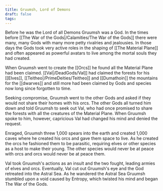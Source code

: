 ```yaml
---
title: Gruumsh, Lord of Demons
draft: false
tags:
---
```

Before he was the Lord of all Demons Gruumsh was a God. In the times before [[The War of the Gods|/Calamities/The War of the Gods]] there were many, many Gods with many more petty rivalries and jealousies. In those days the Gods took very active roles in the shaping of [[The Material Plane]] and often appeared as powerful avatars to live among the mortal souls they had created.

When Gruumsh went to create the [[Orcs]] he found all the Material Plane had been claimed. [[Val|/DeadGods/Val]] had claimed the forests for his [[Elves]], [[Teitheo|/PrimeDeities/Teitheo]] and [[Dumathoin]] the mountains for the [[dwarves]] and still more had been claimed by Gods and species now long since forgotten to time. 

Seeking compromise, Gruumsh went to the other Gods and asked if they would not share their homes with his orcs. The other Gods all turned him down and told Gruumsh to seek out Val, who had once promised to share the forests with all the creatures of the Material Plane. When Gruumsh spoke to him, however, capricious Val had changed his mind and denied the request. 

Enraged, Gruumsh threw 1,000 spears into the earth and created 1,000 caves where he created his orcs and gave them space to live. As he created the orcs he fashioned them to be parasitic, requiring elves or other species as a host to make their young. The other species would never be at peace with orcs and orcs would never be at peace them. 

Val took Gruumsh's actions as an insult and the two fought, leading armies of elves and orcs. Eventually, Val cut out Gruumsh's eye and the God retreated into the Astral Sea. As he wandered the Astral Sea Gruumsh stumbled upon a void caused by Entropy, which twisted his mind and began The War of the Gods. 
